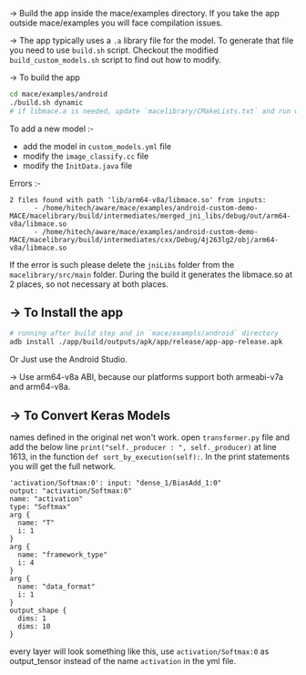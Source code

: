 -> Build the app inside the mace/examples directory. If you take the app outside mace/examples you will face compilation issues. 

-> The app typically uses a `.a` library file for the model. To generate that file you need to use `build.sh` script. Checkout the modified `build_custom_models.sh` script to find out how to modify. 

-> To build the app 
```sh
cd mace/examples/android
./build.sh dynamic
# if libmace.a is needed, update `macelibrary/CMakeLists.txt` and run with `./build.sh static`.
```


To add a new model :- 
- add the model in `custom_models.yml` file
- modify the `image_classify.cc` file
- modify the `InitData.java` file

Errors :- 
```
2 files found with path 'lib/arm64-v8a/libmace.so' from inputs:
      - /home/hitech/aware/mace/examples/android-custom-demo-MACE/macelibrary/build/intermediates/merged_jni_libs/debug/out/arm64-v8a/libmace.so
      - /home/hitech/aware/mace/examples/android-custom-demo-MACE/macelibrary/build/intermediates/cxx/Debug/4j263lg2/obj/arm64-v8a/libmace.so
```
If the error is such please delete the `jniLibs` folder from the `macelibrary/src/main` folder. During the build it generates the libmace.so at 2 places, so not necessary at both places. 


-> To Install the app
---------------

```sh
# running after build step and in `mace/exampls/android` directory
adb install ./app/build/outputs/apk/app/release/app-app-release.apk
```
Or Just use the Android Studio.


-> Use arm64-v8a ABI, because our platforms support both armeabi-v7a and arm64-v8a. 



-> To Convert Keras Models
----------------

names defined in the original net won't work. open `transformer.py` file and add the below line `print("self._producer : ", self._producer)` at line 1613, in the function `def sort_by_execution(self):`. 
In the print statements you will get the full network. 
```
'activation/Softmax:0': input: "dense_1/BiasAdd_1:0"
output: "activation/Softmax:0"
name: "activation"
type: "Softmax"
arg {
  name: "T"
  i: 1
}
arg {
  name: "framework_type"
  i: 4
}
arg {
  name: "data_format"
  i: 1
}
output_shape {
  dims: 1
  dims: 10
}
```
every layer will look something like this, use `activation/Softmax:0` as output_tensor instead of the name `activation` in the yml file. 





